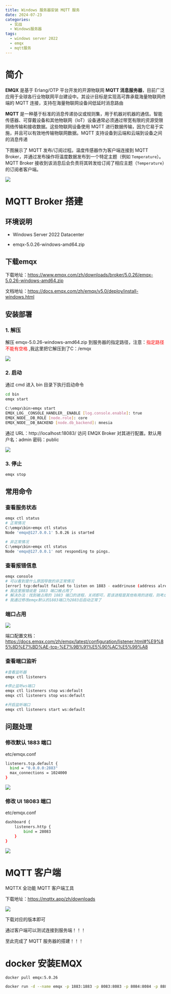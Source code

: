```yaml
---
title: Windows 服务器安装 MQTT 服务
date: 2024-07-23
categories:
  - 实战
  - Windows服务器
tags:
  - windows server 2022
  - emqx
  - mqtt服务
---
```


# 简介

**EMQX** 是基于 Erlang/OTP 平台开发的开源物联网 **MQTT 消息服务器**，目前广泛应用于全球各行业物联网平台建设中。其设计目标是实现高可靠承载海量物联网终端的 MQTT 连接，支持在海量物联网设备间低延时消息路由

**MQTT** 是一种基于标准的消息传递协议或规则集，用于机器对机器的通信。智能传感器、可穿戴设备和其他物联网（IoT）设备通常必须通过带宽有限的资源受限网络传输和接收数据。这些物联网设备使用 MQTT 进行数据传输，因为它易于实施，并且可以有效地传输物联网数据。MQTT 支持设备到云端和云端到设备之间的消息传递

下图展示了 MQTT 发布/订阅过程。温度传感器作为客户端连接到 MQTT Broker，并通过发布操作将温度数据发布到一个特定主题（例如 `Temperature`）。MQTT Broker 接收到该消息后会负责将其转发给订阅了相应主题（`Temperature`）的订阅者客户端。

![](https://github.com/hfshaobing/picx-images-hosting/raw/master/20240606/Snipaste_2024-07-23_09-18-54.ts3ckf40sb4.jpg)

# MQTT Broker 搭建

## 环境说明

- Windows Server 2022 Datacenter

- emqx-5.0.26-windows-amd64.zip

## 下载emqx

下载地址：https://www.emqx.com/zh/downloads/broker/5.0.26/emqx-5.0.26-windows-amd64.zip

文档地址：https://docs.emqx.com/zh/emqx/v5.0/deploy/install-windows.html

## 安装部署

### 1. 解压

解压 emqx-5.0.26-windows-amd64.zip 到服务器的指定路径，注意：<font color=red>指定路径不能有空格</font> ,我这里把它解压到了C：/emqx

![](https://github.com/hfshaobing/picx-images-hosting/raw/master/20240723/Snipaste_2024-07-23_09-30-26.5ihnc2hdr280.jpg)

### 2. 启动

通过 cmd 进入 bin 目录下执行启动命令

```bat
cd bin
emqx start
```

```sh
C:\emqx\bin>emqx start
EMQX_LOG__CONSOLE_HANDLER__ENABLE [log.console.enable]: true
EMQX_NODE__DB_ROLE [node.role]: core
EMQX_NODE__DB_BACKEND [node.db_backend]: mnesia
```

通过 URL：http://localhost:18083/ 访问 EMQX Broker 对其进行配置。默认用户名：admin 密码：public

![](https://github.com/hfshaobing/picx-images-hosting/raw/master/20240723/Snipaste_2024-07-23_09-45-23.6ta9offhdrk0.jpg)

### 3. 停止

```bat
emqx stop
```

## 常用命令

### 查看服务状态

```sh
emqx ctl status
# 正常情况
C:\emqx\bin>emqx ctl status
Node 'emqx@127.0.0.1' 5.0.26 is started

# 非正常情况
C:\emqx\bin>emqx ctl status
Node 'emqx@127.0.0.1' not responding to pings.
```

### 查看报错信息

```sh
emqx console
# 可以看到是什么原因导致的非正常情况
[error] tcp:default failed to listen on 1883 - eaddrinuse (address already in use)
# 我这里报错说是 1883 端口被占用了
# 解决办法：找到被占用的 1883 端口的进程，关闭即可，若该进程是其他有用的进程，则考虑 更换其他服务的端口或者更换emqx默认的1883端口
# 我通过修改emqx默认的1883端口为2883后启动正常了
```

### 端口占用

![](https://github.com/hfshaobing/picx-images-hosting/raw/master/20240723/Snipaste_2024-07-23_10-03-28.4zoiekmfpw00.jpg)

端口配置文档：https://docs.emqx.com/zh/emqx/latest/configuration/listener.html#%E9%85%8D%E7%BD%AE-tcp-%E7%9B%91%E5%90%AC%E5%99%A8

### 查看端口监听

```sh
#查看监听器
emqx ctl listeners

#停止监听ws端口
emqx ctl listeners stop ws:default
emqx ctl listeners stop wss:default

#开启监听端口
emqx ctl listeners start ws:default
```



## 问题处理

### 修改默认 1883 端口

etc/emqx.conf

```sh
listeners.tcp.default {
  bind = "0.0.0.0:2883"
  max_connections = 1024000
}
```

![](https://github.com/hfshaobing/picx-images-hosting/raw/master/20240723/Snipaste_2024-07-23_09-54-56.7kfbs0431k80.jpg)

### 修改 UI 18083 端口

etc/emqx.conf

```sh
dashboard {
    listeners.http {
        bind = 28083
    }
}
```

![](https://github.com/hfshaobing/picx-images-hosting/raw/master/20240723/Snipaste_2024-07-23_09-59-01.5s16t37lnrk0.jpg)



# MQTT 客户端

MQTTX 全功能 MQTT 客户端工具

下载地址：https://mqttx.app/zh/downloads

![](https://github.com/hfshaobing/picx-images-hosting/raw/master/20240723/Snipaste_2024-07-23_10-11-30.2i9q0xtnv520.jpg)

下载对应的版本即可

通过客户端可以测试连接到服务端！！！

至此完成了 MQTT 服务器的搭建！！！



# docker 安装EMQX

```sh
docker pull emqx:5.0.26

docker run -d --name emqx -p 1883:1883 -p 8083:8083 -p 8084:8084 -p 8883:8883 -p 18083:18083 -v E:/docker/emqx/data:/opt/emqx/data -v E:/docker/emqx/log:/opt/emqx/log emqx:5.0.26
```

